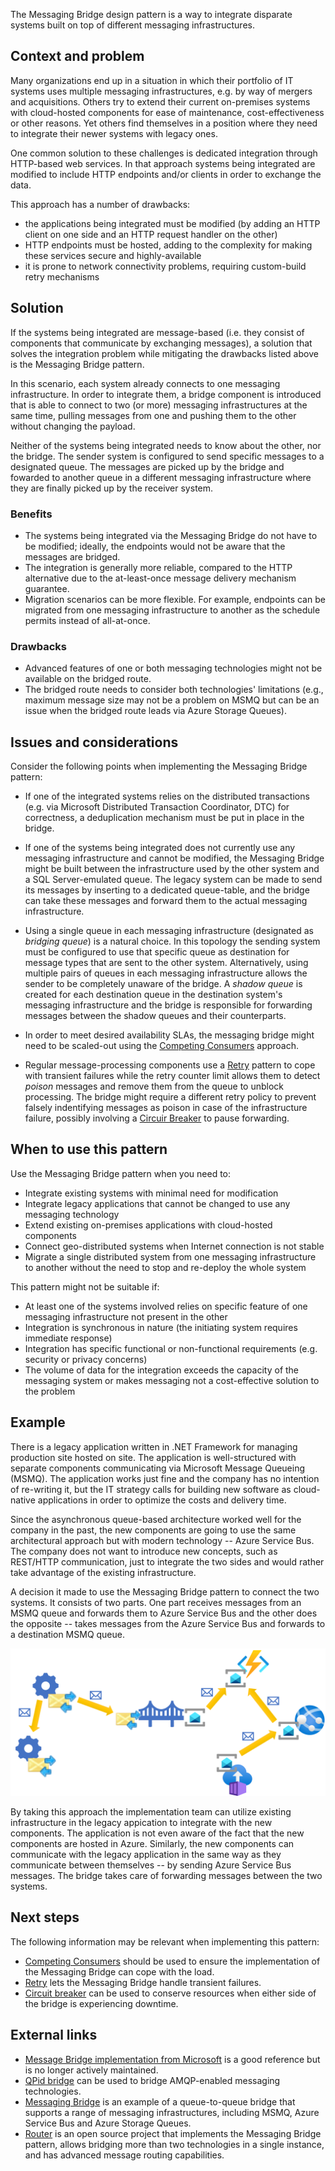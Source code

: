 The Messaging Bridge design pattern is a way to integrate disparate systems built on top of different messaging infrastructures.

## Context and problem

Many organizations end up in a situation in which their portfolio of IT systems uses multiple messaging infrastructures, e.g. by way of mergers and acquisitions. Others try to extend their current on-premises systems with cloud-hosted components for ease of maintenance, cost-effectiveness or other reasons. Yet others find themselves in a position where they need to integrate their newer systems with legacy ones. 

One common solution to these challenges is dedicated integration through HTTP-based web services. In that approach systems being integrated are modified to include HTTP endpoints and/or clients in order to exchange the data.

This approach has a number of drawbacks:
- the applications being integrated must be modified (by adding an HTTP client on one side and an HTTP request handler on the other)
- HTTP endpoints must be hosted, adding to the complexity for making these services secure and highly-available
- it is prone to network connectivity problems, requiring custom-build retry mechanisms

## Solution

If the systems being integrated are message-based (i.e. they consist of components that communicate by exchanging messages), a solution that solves the integration problem while mitigating the drawbacks listed above is the Messaging Bridge pattern.

In this scenario, each system already connects to one messaging infrastructure. In order to integrate them, a bridge component is introduced that is able to connect to two (or more) messaging infrastructures at the same time, pulling messages from one and pushing them to the other without changing the payload.

Neither of the systems being integrated needs to know about the other, nor the bridge. The sender system is configured to send specific messages to a designated queue. The messages are picked up by the bridge and fowarded to another queue in a different messaging infrastructure where they are finally picked up by the receiver system.

### Benefits

- The systems being integrated via the Messaging Bridge do not have to be modified; ideally, the endpoints would not be aware that the messages are bridged.
- The integration is generally more reliable, compared to the HTTP alternative due to the at-least-once message delivery mechanism guarantee.
- Migration scenarios can be more flexible. For example, endpoints can be migrated from one messaging infrastructure to another as the schedule permits instead of all-at-once.

### Drawbacks

- Advanced features of one or both messaging technologies might not be available on the bridged route.
- The bridged route needs to consider both technologies' limitations (e.g., maximum message size may not be a problem on MSMQ but can be an issue when the bridged route leads via Azure Storage Queues).

## Issues and considerations

Consider the following points when implementing the Messaging Bridge pattern:

- If one of the integrated systems relies on the distributed transactions (e.g. via Microsoft Distributed Transaction Coordinator, DTC) for correctness, a deduplication mechanism must be put in place in the bridge.

- If one of the systems being integrated does not currently use any messaging infrastructure and cannot be modified, the Messaging Bridge might be built between the infrastructure used by the other system and a SQL Server-emulated queue. The legacy system can be made to send its messages by inserting to a dedicated queue-table, and the bridge can take these messages and forward them to the actual messaging infrastructure.

- Using a single queue in each messaging infrastructure (designated as _bridging queue_) is a natural choice. In this topology the sending system must be configured to use that specific queue as destination for message types that are sent to the other system. Alternatively, using multiple pairs of queues in each messaging infrastructure allows the sender to be completely unaware of the bridge. A _shadow queue_ is created for each destination queue in the destination system's messaging infrastructure and the bridge is responsible for forwarding messages between the shadow queues and their counterparts.

- In order to meet desired availability SLAs, the messaging bridge might need to be scaled-out using the [Competing Consumers](../../patterns/ccompeting-consumers.yml) approach.

- Regular message-processing components use a [Retry](../../patterns/retry.yml) pattern to cope with transient failures while the retry counter limit allows them to detect _poison_ messages and remove them from the queue to unblock processing. The bridge might require a different retry policy to prevent falsely indentifying messages as poison in case of the infrastructure failure, possibly involving a [Circuir Breaker](../../patterns/circuit-breaker.yml) to pause forwarding.

## When to use this pattern

Use the Messaging Bridge pattern when you need to:

- Integrate existing systems with minimal need for modification
- Integrate legacy applications that cannot be changed to use any messaging technology
- Extend existing on-premises applications with cloud-hosted components
- Connect geo-distributed systems when Internet connection is not stable
- Migrate a single distributed system from one messaging infrastructure to another without the need to stop and re-deploy the whole system

This pattern might not be suitable if:

- At least one of the systems involved relies on specific feature of one messaging infrastructure not present in the other
- Integration is synchronous in nature (the initiating system requires immediate response)
- Integration has specific functional or non-functional requirements (e.g. security or privacy concerns)
- The volume of data for the integration exceeds the capacity of the messaging system or makes messaging not a cost-effective solution to the problem

## Example

There is a legacy application written in .NET Framework for managing production site hosted on site. The application is well-structured with separate components communicating via Microsoft Message Queueing (MSMQ). The application works just fine and the company has no intention of re-writing it, but the IT strategy calls for building new software as cloud-native applications in order to optimize the costs and delivery time.

Since the asynchronous queue-based architecture worked well for the company in the past, the new components are going to use the same architectural approach but with modern technology -- Azure Service Bus. The company does not want to introduce new concepts, such as REST/HTTP communication, just to integrate the two sides and would rather take advantage of the existing infrastructure.

A decision it made to use the Messaging Bridge pattern to connect the two systems. It consists of two parts. One part receives messages from an MSMQ queue and forwards them to Azure Service Bus and the other does the opposite -- takes messages from the Azure Service Bus and forwards to a destination MSMQ queue.

![Messaging bridge integrating MSMQ and Azure Service Bus](_images/messaging-bridge-sample.png)

By taking this approach the implementation team can utilize existing infrastructure in the legacy appication to integrate with the new components. The application is not even aware of the fact that the new components are hosted in Azure. Similarly, the new components can communicate with the legacy application in the same way as they communicate between themselves -- by sending Azure Service Bus messages. The bridge takes care of forwarding messages between the two systems.

## Next steps

The following information may be relevant when implementing this pattern:

- [Competing Consumers](../../patterns/ccompeting-consumers.yml) should be used to ensure the implementation of the Messaging Bridge can cope with the load.
- [Retry](../../patterns/retry.yml) lets the Messaging Bridge handle transient failures.
- [Circuit breaker](../../patterns/circuit-breaker.yml) can be used to conserve resources when either side of the bridge is experiencing downtime.

## External links

- [Message Bridge implementation from Microsoft](https://github.com/Microsoft/Microsoft-Message-Bridge) is a good reference but is no longer actively maintained.
- [QPid bridge](https://openmama.finos.org/openmama_qpid_bridge.html) can be used to bridge AMQP-enabled messaging technologies.
- [Messaging Bridge](https://docs.particular.net/nservicebus/bridge/) is an example of a queue-to-queue bridge that supports a range of messaging infrastructures, including MSMQ, Azure Service Bus and Azure Storage Queues.
- [Router](https://github.com/SzymonPobiega/NServiceBus.Router) is an open source project that implements the Messaging Bridge pattern, allows bridging more than two technologies in a single instance, and has advanced message routing capabilities.
